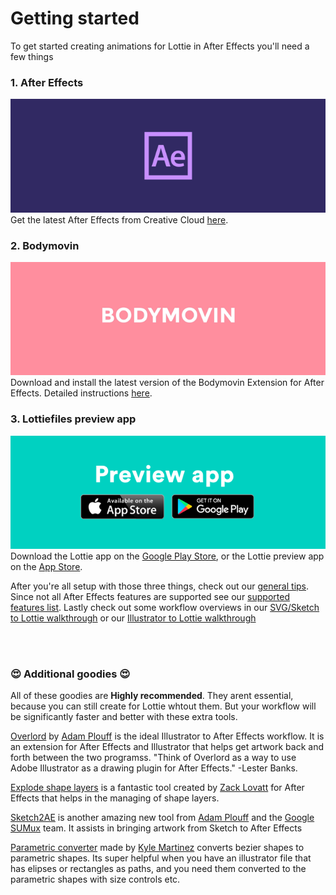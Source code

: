 # Getting started

To get started creating animations for Lottie in After Effects you'll need a few things

### 1. After Effects
![After Effects](/images/1-AfterEffects.png)
<br>Get the latest After Effects from Creative Cloud [here](http://www.adobe.com/products/aftereffects.html).



### 2. Bodymovin
![BodyMovin](/images/2-Bodymovin.png)
<br>Download and install the latest version of the Bodymovin Extension for After Effects. Detailed instructions [here](/after-effects/bodymovin-installation.md).


### 3. Lottiefiles preview app
![Lottie preview app](/images/3-Previewapp.png)
<br>Download the Lottie app on the [Google Play Store](https://play.google.com/store/apps/details?id=com.airbnb.lottie), or the Lottie preview app on the [App Store](https://www.lottiefiles.com/ios).

After you're all setup with those three things, check out our [general tips](/after-effets/general-tips.d). Since not all After Effects features are supported see our [supported features list](/after-effects/supported-features.md). Lastly check out some workflow overviews in our [SVG/Sketch to Lottie walkthrough](/after-effects/artwork-to-lottie-walkthrough.md) or our [Illustrator to Lottie walkthrough](/after-effects/illustrator-to-lottie-walkthrough.md)

<br>
<br>

### 😍 Additional goodies 😍
All of these goodies are <b>Highly recommended</b>. They arent essential, because you can still create for Lottie whtout them. But your workflow will be significantly faster and better with these extra tools.

[Overlord](http://www.battleaxe.co/overlord/) by [Adam Plouff](https://twitter.com/adamplouff) is the ideal Illustrator to  After Effects workflow. It is an extension for After Effects and Illustrator that helps get artwork back and forth between the two programss. "Think of Overlord as a way to use Adobe Illustrator as a drawing plugin for After Effects." -Lester Banks.

[Explode shape layers](http://aescripts.com/explode-shape-layers/) is a fantastic tool created by [Zack Lovatt](https://twitter.com/zlovatt?lang=en) for After Effects that helps in the managing of shape layers.

[Sketch2AE](https://google.github.io/sketch2ae/) is another amazing new tool from [Adam Plouff](http://adamplouff.com/) and the [Google SUMux](https://design.google/) team. It assists in bringing artwork from Sketch to After Effects

[Parametric converter](https://www.kyle-martinez.com/tools/parametric-converter/) made by [Kyle Martinez](https://twitter.com/kyletmartinez) converts bezier shapes to parametric shapes. Its super helpful when you have an illustrator file that has elipses or rectangles as paths, and you need them converted to the parametric shapes with size controls etc.

